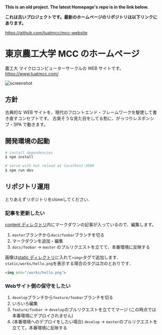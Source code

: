 
**This is an old project. The latest Homepage's repo is in the link below.**

**これは古いプロジェクトです。最新のホームページのリポジトリは以下リンクにあります。**

<https://github.com/tuatmcc/mcc-website>

# 東京農工大学 MCC のホームページ

農工大 マイクロコンピューターサークルの WEB サイトです。
https://www.tuatmcc.com/

![screenshot](https://user-images.githubusercontent.com/84656786/221634518-e646b4d9-bb18-497e-9d91-bcf4fc575747.png)


## 方針

古典的な WEB サイトを、現代のフロントエンド・フレームワークを駆使して書き直すコンセプトです。
古臭そうな見た目をしてる割に、がっつりレスポンシブ・SPA で動きます。

## 開発環境の起動

```bash
# install dependencies
$ npm install

# serve with hot reload at localhost:3000
$ npm run dev

```

## リポジトリ運用

とりあえずリポジトリをcloneしてください．

### 記事を更新したい

[content ディレクトリ](https://github.com/tuatmcc/tuat-mcc-web-site/tree/develop/content)内にマークダウンの記事が入っているので、編集します。

1. `master`ブランチから`docs/foobar`ブランチを切る
2. マークダウンを追加・編集
3. `docs/foobar` -> `master` のプルリクエストを立てて、本番環境に反映する

画像は[static ディレクトリ](https://github.com/tuatmcc/tuat-mcc-web-site/tree/develop/static)に入れて`<img>`タグで追加します． `static/works/hello.png`を表示する場合のタグは次のとおりです．
```html
<img src="/works/hello.png">
```

### Webサイト側の保守をしたい

1. `develop`ブランチから`feature/foobar`ブランチを切る
2. いろいろ編集
3. `feature/foobar` -> `develop`のプルリクエストを立ててマージ (この時点では本番環境にデプロイされません)
4. (本番環境へのデプロイをしたい場合) `develop` -> `master`のプルリクエストを立てて，本番環境に反映する
